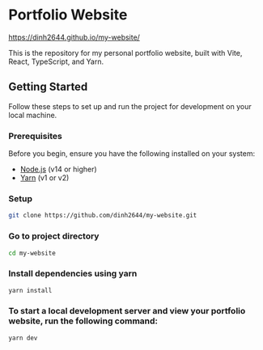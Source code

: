 # Portfolio Website

https://dinh2644.github.io/my-website/

This is the repository for my personal portfolio website, built with Vite, React, TypeScript, and Yarn.

## Getting Started

Follow these steps to set up and run the project for development on your local machine.

### Prerequisites

Before you begin, ensure you have the following installed on your system:

- [Node.js](https://nodejs.org/) (v14 or higher)
- [Yarn](https://yarnpkg.com/) (v1 or v2)

### Setup
   ```bash
   git clone https://github.com/dinh2644/my-website.git
   ```
### Go to project directory
   ```bash
   cd my-website
   ```
### Install dependencies using yarn
   ```bash
   yarn install
   ```
###  To start a local development server and view your portfolio website, run the following command:
   ```bash
   yarn dev
   ```



